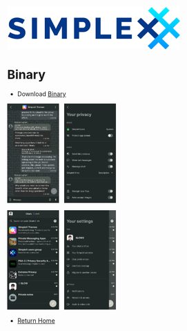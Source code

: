 <img src="../resources/logo-light.png">

# Binary

* Download [Binary](../themes/SxC_binary.theme)

<img src="../screenshots/SxC_binary01.jpg" width="120">&nbsp;&nbsp;&nbsp;<img src="../screenshots/SxC_binary02.jpg" width="120">

<img src="../screenshots/SxC_binary03.jpg" width="120">&nbsp;&nbsp;&nbsp;<img src="../screenshots/SxC_binary04.jpg" width="120">

* [Return Home](/)